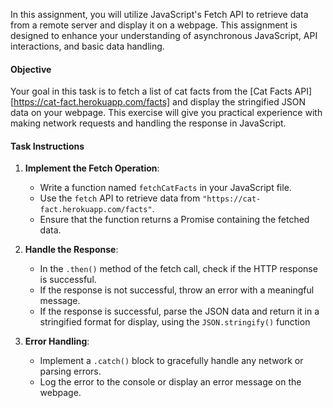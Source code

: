 In this assignment, you will utilize JavaScript's Fetch API to retrieve data from a remote server and display it on a webpage. This assignment is designed to enhance your understanding of asynchronous JavaScript, API interactions, and basic data handling.

#### Objective

Your goal in this task is to fetch a list of cat facts from the [Cat Facts API][https://cat-fact.herokuapp.com/facts] and display the stringified JSON data on your webpage. This exercise will give you practical experience with making network requests and handling the response in JavaScript.

#### Task Instructions

1. **Implement the Fetch Operation**:

   - Write a function named `fetchCatFacts` in your JavaScript file.
   - Use the `fetch` API to retrieve data from `"https://cat-fact.herokuapp.com/facts"`.
   - Ensure that the function returns a Promise containing the fetched data.

2. **Handle the Response**:

   - In the `.then()` method of the fetch call, check if the HTTP response is successful.
   - If the response is not successful, throw an error with a meaningful message.
   - If the response is successful, parse the JSON data and return it in a stringified format for display, using the `JSON.stringify()` function

3. **Error Handling**:

   - Implement a `.catch()` block to gracefully handle any network or parsing errors.
   - Log the error to the console or display an error message on the webpage.
